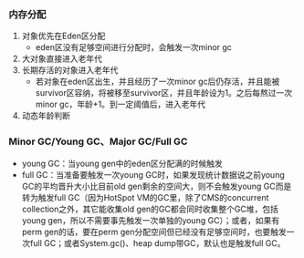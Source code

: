 ### 内存分配

1. 对象优先在Eden区分配
   - eden区没有足够空间进行分配时，会触发一次minor gc
2. 大对象直接进入老年代
3. 长期存活的对象进入老年代
   - 若对象在eden区出生，并且经历了一次minor gc后仍存活，并且能被survivor区容纳，将被移至survivor区，并且年龄设为1。之后每熬过一次minor gc，年龄+1。到一定阈值后，进入老年代
4. 动态年龄判断



### Minor GC/Young GC、Major GC/Full GC

- young GC：当young gen中的eden区分配满的时候触发
- full GC：当准备要触发一次young GC时，如果发现统计数据说之前young GC的平均晋升大小比目前old gen剩余的空间大，则不会触发young GC而是转为触发full GC（因为HotSpot VM的GC里，除了CMS的concurrent collection之外，其它能收集old gen的GC都会同时收集整个GC堆，包括young gen，所以不需要事先触发一次单独的young GC）；或者，如果有perm gen的话，要在perm gen分配空间但已经没有足够空间时，也要触发一次full GC；或者System.gc()、heap dump带GC，默认也是触发full GC。


